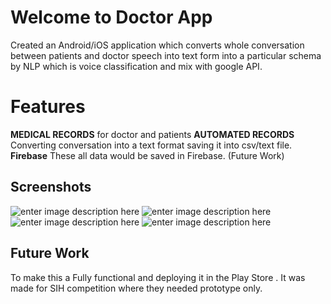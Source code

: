 # Welcome to Doctor App

Created an Android/iOS application which converts whole conversation between patients and doctor speech into text form into a particular schema by NLP which is voice classification and mix with google API.


# Features
**MEDICAL RECORDS** for doctor and patients
**AUTOMATED RECORDS** Converting conversation into a text format saving it into csv/text file.
**Firebase** These all data would be saved in Firebase. (Future Work)
## Screenshots
![enter image description here](https://github.com/humblecoder612/doctor-app/blob/master/Screenshots/1.jpeg)
![enter image description here](https://github.com/humblecoder612/doctor-app/blob/master/Screenshots/2.jpeg)![enter image description here](https://github.com/humblecoder612/doctor-app/blob/master/Screenshots/3.jpeg)
![enter image description here](https://github.com/humblecoder612/doctor-app/blob/master/Screenshots/4.jpeg)
## Future Work 
To make this a Fully functional and deploying it in the Play Store .
It was made for SIH competition where they needed prototype only.
